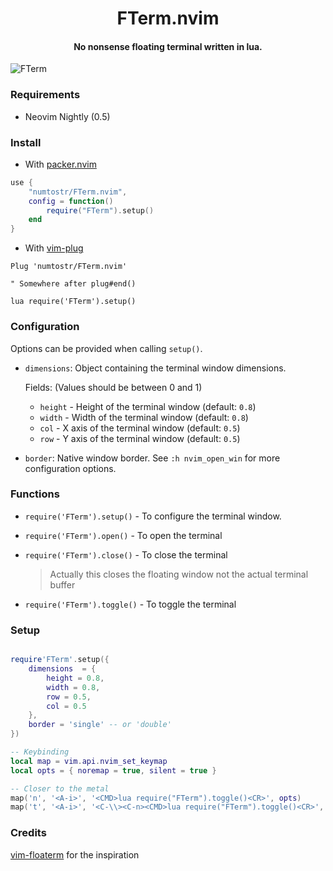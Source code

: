 <h1 align='center'>FTerm.nvim</h1>

<h4 align='center'>No nonsense floating terminal written in lua.</h4>

![FTerm](https://user-images.githubusercontent.com/24727447/113905276-999bc580-97f0-11eb-9c01-347de0ff53c9.png "FTerm floating in the wind")

### Requirements

-   Neovim Nightly (0.5)

### Install

-   With [packer.nvim](https://github.com/wbthomason/packer.nvim)

```lua
use {
    "numtostr/FTerm.nvim",
    config = function()
        require("FTerm").setup()
    end
}
```

-   With [vim-plug](https://github.com/junegunn/vim-plug)

```vim
Plug 'numtostr/FTerm.nvim'

" Somewhere after plug#end()

lua require('FTerm').setup()
```

### Configuration

Options can be provided when calling `setup()`.

-   `dimensions`: Object containing the terminal window dimensions.

    Fields: (Values should be between 0 and 1)

    -   `height` - Height of the terminal window (default: `0.8`)
    -   `width` - Width of the terminal window (default: `0.8`)
    -   `col` - X axis of the terminal window (default: `0.5`)
    -   `row` - Y axis of the terminal window (default: `0.5`)

-   `border`: Native window border. See `:h nvim_open_win` for more configuration options.

### Functions

-   `require('FTerm').setup()` - To configure the terminal window.

-   `require('FTerm').open()` - To open the terminal

-   `require('FTerm').close()` - To close the terminal

    > Actually this closes the floating window not the actual terminal buffer

-   `require('FTerm').toggle()` - To toggle the terminal

### Setup

```lua

require'FTerm'.setup({
    dimensions  = {
        height = 0.8,
        width = 0.8,
        row = 0.5,
        col = 0.5
    },
    border = 'single' -- or 'double'
})

-- Keybinding
local map = vim.api.nvim_set_keymap
local opts = { noremap = true, silent = true }

-- Closer to the metal
map('n', '<A-i>', '<CMD>lua require("FTerm").toggle()<CR>', opts)
map('t', '<A-i>', '<C-\\><C-n><CMD>lua require("FTerm").toggle()<CR>', opts)
```

### Credits

[vim-floaterm](https://github.com/voldikss/vim-floaterm) for the inspiration
